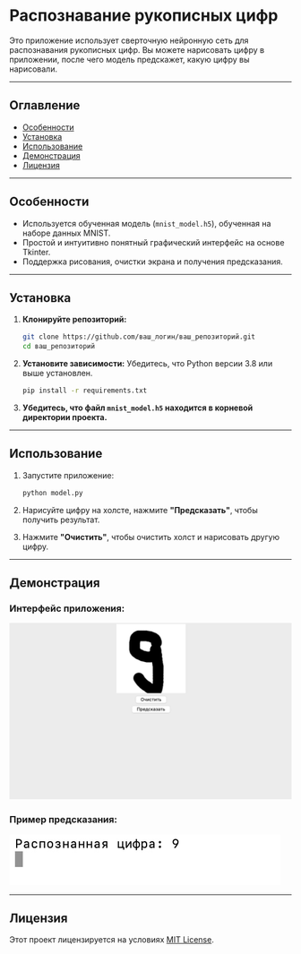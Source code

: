 # Распознавание рукописных цифр

Это приложение использует сверточную нейронную сеть для распознавания рукописных цифр. Вы можете нарисовать цифру в приложении, после чего модель предскажет, какую цифру вы нарисовали.

---

## Оглавление
- [Особенности](#особенности)
- [Установка](#установка)
- [Использование](#использование)
- [Демонстрация](#демонстрация)
- [Лицензия](#лицензия)

---

## Особенности

- Используется обученная модель (`mnist_model.h5`), обученная на наборе данных MNIST.
- Простой и интуитивно понятный графический интерфейс на основе Tkinter.
- Поддержка рисования, очистки экрана и получения предсказания.

---

## Установка

1. **Клонируйте репозиторий:**
   ```bash
   git clone https://github.com/ваш_логин/ваш_репозиторий.git
   cd ваш_репозиторий
   ```

2. **Установите зависимости:**
   Убедитесь, что Python версии 3.8 или выше установлен.
   ```bash
   pip install -r requirements.txt
   ```

3. **Убедитесь, что файл `mnist_model.h5` находится в корневой директории проекта.**

---

## Использование

1. Запустите приложение:
   ```bash
   python model.py
   ```

2. Нарисуйте цифру на холсте, нажмите **"Предсказать"**, чтобы получить результат.

3. Нажмите **"Очистить"**, чтобы очистить холст и нарисовать другую цифру.

---

## Демонстрация

### Интерфейс приложения:
![Демонстрация интерфейса](images/2.jpeg)

### Пример предсказания:
![Пример предсказания](images/3.jpeg)

---

## Лицензия

Этот проект лицензируется на условиях [MIT License](LICENSE).



